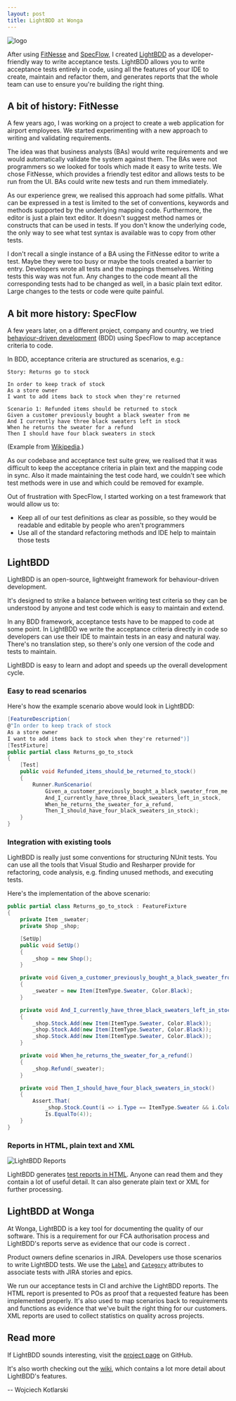 ```yaml
---
layout: post
title: LightBDD at Wonga
---
```

![logo](https://github.com/Suremaker/LightBDD/blob/master/logo/lightbdd.ico)

After using [FitNesse](http://fitnesse.org/) and [SpecFlow](http://www.specflow.org), I created [LightBDD](https://github.com/Suremaker/LightBDD) as a developer-friendly way to write acceptance tests. LightBDD allows you to write acceptance tests entirely in code, using all the features of your IDE to create, maintain and refactor them, and generates reports that the whole team can use to ensure you're building the right thing.

## A bit of history: FitNesse

A few years ago, I was working on a project to create a web application for airport employees. We started experimenting with a new approach to writing and validating requirements.

The idea was that business analysts (BAs) would write requirements and we would automatically validate the system against them. The BAs were not programmers so we looked for tools which made it easy to write tests. We chose FitNesse, which provides a friendly test editor and  allows tests to be run from the UI. BAs could write new tests and run them immediately.

As our experience grew, we realised this approach had some pitfalls. What can be expressed in a test is limited to the set of conventions, keywords and methods supported by the underlying mapping code. Furthermore, the editor is just a plain text editor. It doesn't suggest method names or constructs that can be used in tests. If you don't know the underlying code, the only way to see what test syntax is available was to copy from other tests.

I don't recall a single instance of a BA using the FitNesse editor to write a test. Maybe they were too busy or maybe the tools created a barrier to entry. Developers wrote all tests and the mappings themselves. Writing tests this way was not fun. Any changes to the code meant all the corresponding tests had to be changed as well, in a basic plain text editor. Large changes to the tests or code were quite painful.

## A bit more history: SpecFlow

A few years later, on a different project, company and country, we tried [behaviour-driven development](http://dannorth.net/introducing-bdd/) (BDD) using SpecFlow to map acceptance criteria to code.

In BDD, acceptance criteria are structured as scenarios, e.g.:

```gherkin
Story: Returns go to stock

In order to keep track of stock
As a store owner
I want to add items back to stock when they're returned

Scenario 1: Refunded items should be returned to stock
Given a customer previously bought a black sweater from me
And I currently have three black sweaters left in stock
When he returns the sweater for a refund
Then I should have four black sweaters in stock
```

(Example from [Wikipedia](http://en.wikipedia.org/wiki/Behavior-driven_development).)

As our codebase and acceptance test suite grew, we realised that it was difficult to keep the acceptance criteria in plain text and the mapping code in sync. Also it made maintaining the test code hard, we couldn't see which test methods were in use and which could be removed for example.

Out of frustration with SpecFlow, I started working on a test framework that would allow us to:

- Keep all of our test definitions as clear as possible, so they would be readable and editable by people who aren't programmers
- Use all of the standard refactoring methods and IDE help to maintain those tests

## LightBDD

LightBDD is an open-source, lightweight framework for behaviour-driven development.

It's designed to strike a balance between writing test criteria so they can be understood by anyone and test code which is easy to maintain and extend.

In any BDD framework, acceptance tests have to be mapped to code at some point. In LightBDD we write the acceptance criteria directly in code so developers can use their IDE to maintain tests in an easy and natural way. There's no translation step, so there's only one version of the code and tests to maintain.

LightBDD is easy to learn and adopt and speeds up the overall development cycle.

### Easy to read scenarios

Here's how the example scenario above would look in LightBDD:

```csharp
[FeatureDescription(
@"In order to keep track of stock
As a store owner
I want to add items back to stock when they're returned")]
[TestFixture]
public partial class Returns_go_to_stock
{
    [Test]
    public void Refunded_items_should_be_returned_to_stock()
    {
        Runner.RunScenario(
            Given_a_customer_previously_bought_a_black_sweater_from_me,
            And_I_currently_have_three_black_sweaters_left_in_stock,
            When_he_returns_the_sweater_for_a_refund,
            Then_I_should_have_four_black_sweaters_in_stock);
    }
}
```

### Integration with existing tools

LightBDD is really just some conventions for structuring NUnit tests. You can use all the tools that Visual Studio and Resharper provide for refactoring, code analysis, e.g. finding unused methods, and executing tests.

Here's the implementation of the above scenario:

```csharp
public partial class Returns_go_to_stock : FeatureFixture
{
    private Item _sweater;
    private Shop _shop;

    [SetUp]
    public void SetUp()
    {
        _shop = new Shop();
    }

    private void Given_a_customer_previously_bought_a_black_sweater_from_me()
    {
        _sweater = new Item(ItemType.Sweater, Color.Black);
    }

    private void And_I_currently_have_three_black_sweaters_left_in_stock()
    {
        _shop.Stock.Add(new Item(ItemType.Sweater, Color.Black));
        _shop.Stock.Add(new Item(ItemType.Sweater, Color.Black));
        _shop.Stock.Add(new Item(ItemType.Sweater, Color.Black));
    }

    private void When_he_returns_the_sweater_for_a_refund()
    {
        _shop.Refund(_sweater);
    }

    private void Then_I_should_have_four_black_sweaters_in_stock()
    {
        Assert.That(
            _shop.Stock.Count(i => i.Type == ItemType.Sweater && i.Color == Color.Black),
            Is.EqualTo(4));
    }
}
```

### Reports in HTML, plain text and XML

![LightBDD Reports](/images/lightbdd-at-wonga-reports.png)


LightBDD generates [test reports in HTML](http://htmlpreview.github.io/?https://github.com/Suremaker/LightBDD/blob/master/ExampleSummaryFiles/FeaturesSummary.html). Anyone can read them and they contain a lot of useful detail. It can also generate plain text or XML for further processing.

## LightBDD at Wonga

At Wonga, LightBDD is a key tool for documenting the quality of our software. This is a requirement for our FCA authorisation process and LightBDD's reports serve as evidence that our code is correct    .

Product owners define scenarios in JIRA. Developers use those scenarios to write LightBDD tests. We use the [`Label`](https://github.com/Suremaker/LightBDD/wiki/02-Tests-Structure-and-Conventions) and [`Category`](https://github.com/Suremaker/LightBDD/wiki/02-Tests-Structure-and-Conventions) attributes to associate tests with JIRA stories and epics.

We run our acceptance tests in CI and archive the LightBDD reports. The HTML report is presented to POs as proof that a requested feature has been implemented properly. It's also used to map scenarios back to requirements and functions as evidence that we've built the right thing for our customers. XML reports are used to collect statistics on quality across projects.

## Read more

If LightBDD sounds interesting, visit the [project page](https://github.com/Suremaker/LightBDD) on GitHub.

It's also worth checking out the [wiki](https://github.com/Suremaker/LightBDD/wiki), which contains a lot more detail about LightBDD's features.

-- Wojciech Kotlarski
